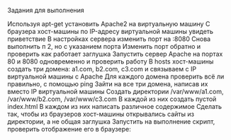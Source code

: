 Задания для выполнения


  Используя apt-get установить Apache2 на виртуальную машину
  С браузера хост-машины по IP-адресу виртуальной машины увидеть приветствие
  В настройках сервера изменить  порт на :8080
  Снова выполнить п 2, но с указанием порта
  Изменить порт обратно и проверить как работает заглушка
  Запустить сервер Apache на портах 80 и 8080 одновременно и проверить работу
  В hosts хост-машины создать три домена: a1.com, b2.com, c3.com и связываем с IP виртуальной машины с Apache
  Для каждого домена проверить всё ли правильно, с помощью ping
  Зайти на все три домена, написав их вместо IP виртуальной машины
  Создать директории /var/www/a1.com, /var/www/b2.com, /var/www/c3.com
  В каждой из них создать пустой index.html
  В каждом из них написать различное содержимое
  Сделать так, чтобы из браузеров хост-машины открывались сайты из директории, а не общая заглушка
  Запустить на выполнение скрипт, проверить отображение его в браузере:
